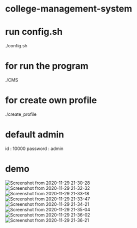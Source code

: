 # college-management-system

# run config.sh 
./config.sh

# for run the program 

./CMS

# for create own profile

./create_profile

# default admin 

id : 10000
password : admin

# demo

![Screenshot from 2020-11-29 21-30-28](https://user-images.githubusercontent.com/62026451/100547114-0d4e2480-328b-11eb-99d4-c25f36c35857.png)
![Screenshot from 2020-11-29 21-32-32](https://user-images.githubusercontent.com/62026451/100547115-0e7f5180-328b-11eb-84ad-9f0e6fe71abb.png)
![Screenshot from 2020-11-29 21-33-18](https://user-images.githubusercontent.com/62026451/100547117-0f17e800-328b-11eb-9ce6-c587c8b07165.png)
![Screenshot from 2020-11-29 21-33-47](https://user-images.githubusercontent.com/62026451/100547118-0fb07e80-328b-11eb-8f0a-25e1e9fed145.png)
![Screenshot from 2020-11-29 21-34-21](https://user-images.githubusercontent.com/62026451/100547120-10e1ab80-328b-11eb-9a7d-24492126c44a.png)
![Screenshot from 2020-11-29 21-35-04](https://user-images.githubusercontent.com/62026451/100547121-117a4200-328b-11eb-9514-4a6c0bde1ccb.png)
![Screenshot from 2020-11-29 21-36-02](https://user-images.githubusercontent.com/62026451/100547122-1212d880-328b-11eb-95f6-6131b3469764.png)
![Screenshot from 2020-11-29 21-36-21](https://user-images.githubusercontent.com/62026451/100547125-12ab6f00-328b-11eb-8dde-10d266c675ca.png)

